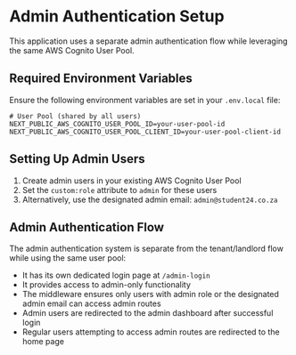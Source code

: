 # Admin Authentication Setup

This application uses a separate admin authentication flow while leveraging the same AWS Cognito User Pool.

## Required Environment Variables

Ensure the following environment variables are set in your `.env.local` file:

```
# User Pool (shared by all users)
NEXT_PUBLIC_AWS_COGNITO_USER_POOL_ID=your-user-pool-id
NEXT_PUBLIC_AWS_COGNITO_USER_POOL_CLIENT_ID=your-user-pool-client-id
```

## Setting Up Admin Users

1. Create admin users in your existing AWS Cognito User Pool
2. Set the `custom:role` attribute to `admin` for these users
3. Alternatively, use the designated admin email: `admin@student24.co.za`

## Admin Authentication Flow

The admin authentication system is separate from the tenant/landlord flow while using the same user pool:
- It has its own dedicated login page at `/admin-login`
- It provides access to admin-only functionality
- The middleware ensures only users with admin role or the designated admin email can access admin routes
- Admin users are redirected to the admin dashboard after successful login
- Regular users attempting to access admin routes are redirected to the home page
